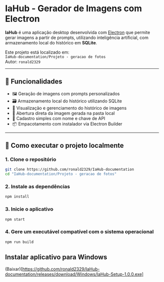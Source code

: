 # IaHub - Gerador de Imagens com Electron

**IaHub** é uma aplicação desktop desenvolvida com [Electron](https://www.electronjs.org/) que permite gerar imagens a partir de prompts, utilizando inteligência artificial, com armazenamento local do histórico em **SQLite**.

Este projeto está localizado em:  
`IaHub-documentation/Projeto - geracao de fotos`  
Autor: `ronald2329`

---

## 🧠 Funcionalidades

- 🖼️ Geração de imagens com prompts personalizados  
- 🗃️ Armazenamento local do histórico utilizando SQLite  
- 🧾 Visualização e gerenciamento do histórico de imagens  
- 📂 Abertura direta da imagem gerada na pasta local  
- 🔑 Cadastro simples com nome e chave de API  
- 📦 Empacotamento com instalador via Electron Builder  

---

## 🚀 Como executar o projeto localmente

### 1. Clone o repositório

```bash
git clone https://github.com/ronald2329/IaHub-documentation
cd "IaHub-documentation/Projeto - geracao de fotos"
```	

### 2. Instale as dependências

```bash
npm install
```	
### 3. Inicie o aplicativo
```bash
npm start
```
### 4. Gere um executável compatível com o sistema operacional
```bash
npm run build
```	

## Instalar aplicativo para Windows
(Baixar)[https://github.com/ronald2329/IaHub-documentation/releases/download/Windows/IaHub-Setup-1.0.0.exe]